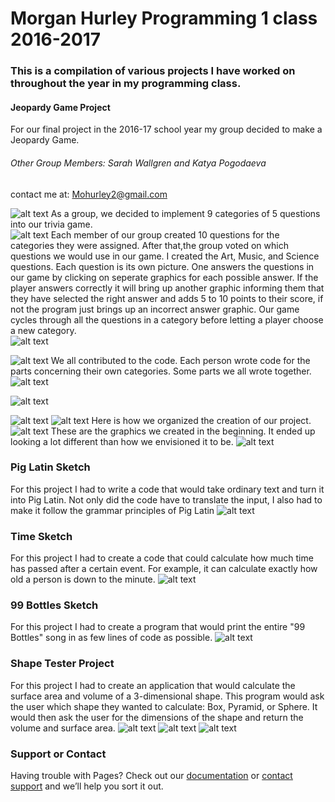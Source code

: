 
# Morgan Hurley Programming 1 class 2016-2017
### This is a compilation of various projects I have worked on throughout the year in my programming class. 
#### Jeopardy Game Project
For our final project in the 2016-17 school year my group decided to make a Jeopardy Game. 
###### Other Group Members: Sarah Wallgren and Katya Pogodaeva
contact me at:
[Mohurley2@gmail.com](https://mail.google.com/mail/u/0/#inbox?compose=15c3ba669a41ed3c%2C15c3ba6821044cc4)

![alt text](https://morganhurley8.github.io/Programming1Portfolio/pic7.png "Logo title text 1")
As a group, we decided to implement 9 categories of 5 questions into our trivia game.  
![alt text](https://morganhurley8.github.io/Programming1Portfolio/pic.png "Logo title text 1")
Each member of our group created 10 questions for the categories they were assigned. After that,the group voted on which questions we would use in our game. I created the Art, Music, and Science questions. Each question is its own picture. One answers the questions in our game by clicking on seperate graphics for each possible answer. If the player answers correctly it will bring up another graphic informing them that they have selected the right answer and adds 5 to 10 points to their score, if not the program just brings up an incorrect answer graphic. Our game cycles through all the questions in a category before letting a player choose a new category.  
![alt text](https://morganhurley8.github.io/Programming1Portfolio/pic2.png "Logo title text 1")

![alt text](https://morganhurley8.github.io/Programming1Portfolio/pic3.png "Logo title text 1")
We all contributed to the code. Each person wrote code for the parts concerning their own categories. Some parts we all wrote together.
![alt text](https://morganhurley8.github.io/Programming1Portfolio/pic4.png "Logo title text 1")

![alt text](https://morganhurley8.github.io/Programming1Portfolio/pic5.png "Logo title text 1")

![alt text](https://morganhurley8.github.io/Programming1Portfolio/pic6.png "Logo title text 1")
![alt text](https://morganhurley8.github.io/Programming1Portfolio/pic8.png "Logo title text 1")
Here is how we organized the creation of our project.
![alt text](https://morganhurley8.github.io/Programming1Portfolio/pic9.png "Logo title text 1")
These are the graphics we created in the beginning. It ended up looking a lot different than how we envisioned it to be. 
![alt text](https://morganhurley8.github.io/Programming1Portfolio/pic10.png "Logo title text 1")



### Pig Latin Sketch
For this project I had to write a code that would take ordinary text and turn it into Pig Latin. Not only did the code have to translate the input, I also had to make it follow the grammar principles of Pig Latin
![alt text](https://morganhurley8.github.io/Programming1Portfolio/pic11.png "Logo title text 1")
### Time Sketch
For this project I had to create a code that could calculate how much time has passed after a certain event. For example, it can calculate exactly how old a person is down to the minute.
![alt text](https://morganhurley8.github.io/Programming1Portfolio/pic12.png "Logo title text 1")
### 99 Bottles Sketch
For this project I had to create a program that would print the entire "99 Bottles" song in as few lines of code as possible.
![alt text](https://morganhurley8.github.io/Programming1Portfolio/pic13.png "Logo title text 1")
### Shape Tester Project
For this project I had to create an application that would calculate the surface area and volume of a 3-dimensional shape. This program would ask the user which shape they wanted to calculate: Box, Pyramid, or Sphere. It would then ask the user for the dimensions of the shape and return the volume and surface area. 
![alt text](https://morganhurley8.github.io/Programming1Portfolio/pic14.png "Logo title text 1")
![alt text](https://morganhurley8.github.io/Programming1Portfolio/pic15.png "Logo title text 1")
![alt text](https://morganhurley8.github.io/Programming1Portfolio/pic16.png "Logo title text 1")




### Support or Contact

Having trouble with Pages? Check out our [documentation](https://help.github.com/categories/github-pages-basics/) or [contact support](https://github.com/contact) and we’ll help you sort it out.
